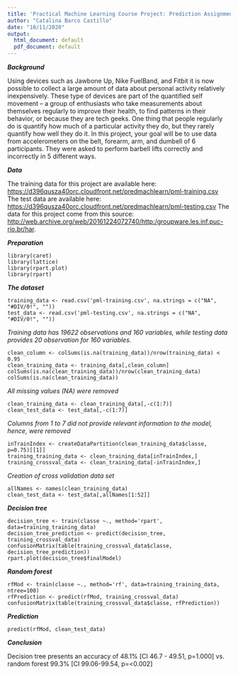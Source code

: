 ```yaml
---
title: 'Practical Machine Learning Course Project: Prediction Assignment Writeup'
author: "Catalina Barco Castillo"
date: "10/11/2020"
output:
  html_document: default
  pdf_document: default
---
```


***Background***

Using devices such as Jawbone Up, Nike FuelBand, and Fitbit it is now possible to collect a large amount of data about personal activity relatively inexpensively. These type of devices are part of the quantified self movement – a group of enthusiasts who take measurements about themselves regularly to improve their health, to find patterns in their behavior, or because they are tech geeks. One thing that people regularly do is quantify how much of a particular activity they do, but they rarely quantify how well they do it. In this project, your goal will be to use data from accelerometers on the belt, forearm, arm, and dumbell of 6 participants. They were asked to perform barbell lifts correctly and incorrectly in 5 different ways.

***Data***

The training data for this project are available here: https://d396qusza40orc.cloudfront.net/predmachlearn/pml-training.csv
The test data are available here: https://d396qusza40orc.cloudfront.net/predmachlearn/pml-testing.csv
The data for this project come from this source: http://web.archive.org/web/20161224072740/http:/groupware.les.inf.puc-rio.br/har. 

***Preparation***

```{r}
library(caret)
library(lattice)
library(rpart.plot)
library(rpart)
```

***The dataset***

```{r}
training_data <- read.csv('pml-training.csv', na.strings = c("NA", "#DIV/0!", ""))
test_data <- read.csv('pml-testing.csv', na.strings = c("NA", "#DIV/0!", ""))
```
*Training data has 19622 observations and 160 variables, while testing data provides 20 observation for 160 variables.*

```{r}
clean_column <- colSums(is.na(training_data))/nrow(training_data) < 0.95
clean_training_data <- training_data[,clean_column]
colSums(is.na(clean_training_data))/nrow(clean_training_data)
colSums(is.na(clean_training_data))
```
*All missing values (NA) were removed*

```{r}
clean_training_data <- clean_training_data[,-c(1:7)]
clean_test_data <- test_data[,-c(1:7)]
```
*Columns from 1 to 7 did not provide relevant information to the model, hence, were removed*

```{r}
inTrainIndex <- createDataPartition(clean_training_data$classe, p=0.75)[[1]]
training_training_data <- clean_training_data[inTrainIndex,]
training_crossval_data <- clean_training_data[-inTrainIndex,]
```
*Creation of cross validation data set*

```{r}
allNames <- names(clean_training_data)
clean_test_data <- test_data[,allNames[1:52]]
```

***Decision tree***

```{r}
decision_tree <- train(classe ~., method='rpart', data=training_training_data)
decision_tree_prediction <- predict(decision_tree, training_crossval_data)
confusionMatrix(table(training_crossval_data$classe, decision_tree_prediction)) 
rpart.plot(decision_tree$finalModel)
```

***Random forest***
```{r}
rfMod <- train(classe ~., method='rf', data=training_training_data, ntree=100)
rfPrediction <- predict(rfMod, training_crossval_data)
confusionMatrix(table(training_crossval_data$classe, rfPrediction))
```

***Prediction***
```{r}
predict(rfMod, clean_test_data)
```

***Conclusion***

Decision tree presents an accuracy of 48.1% [CI 46.7 - 49.51, p=1.000] vs. random forest 99.3% [CI 99.06-99.54, p=<0.002]
